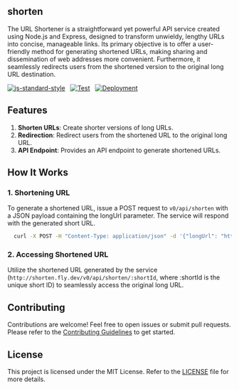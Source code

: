 ## shorten

The URL Shortener is a straightforward yet powerful API service created using Node.js and Express, designed to transform unwieldy, lengthy URLs into concise, manageable links. Its primary objective is to offer a user-friendly method for generating shortened URLs, making sharing and dissemination of web addresses more convenient. Furthermore, it seamlessly redirects users from the shortened version to the original long URL destination.

[![js-standard-style](https://img.shields.io/badge/style-standard-brightgreen.svg?style=flat)](https://standardjs.com/) &nbsp;
[![Test](https://github.com/zhid0399123/shorten/actions/workflows/CI.yml/badge.svg)](https://github.com/zhid0399123/shorten/actions/workflows/CI.yml) &nbsp;
[![Deployment](https://github.com/zhid0399123/shorten/actions/workflows/fly.yml/badge.svg)](https://github.com/zhid0399123/shorten/actions/workflows/fly.yml) &nbsp;

## Features

1. **Shorten URLs**: Create shorter versions of long URLs.
2. **Redirection**: Redirect users from the shortened URL to the original long URL.
3. **API Endpoint**: Provides an API endpoint to generate shortened URLs.

## How It Works

### 1. Shortening URL

To generate a shortened URL, issue a POST request to `v0/api/shorten` with a JSON payload containing the longUrl parameter. The service will respond with the generated short URL.

```bash
  curl -X POST -H "Content-Type: application/json" -d '{"longUrl": "https://example.com/very-long-url"}' http://shorten.fly.dev/v0/api/shorten
```

### 2. Accessing Shortened URL

Utilize the shortened URL generated by the service (`http://shorten.fly.dev/v0/api/shorten/:shortId`, where :shortId is the unique short ID) to seamlessly access the original long URL.

## Contributing

Contributions are welcome! Feel free to open issues or submit pull requests. Please refer to the [Contributing Guidelines](CONTRIBUTING.md) to get started.

## License

This project is licensed under the MIT License. Refer to the [LICENSE](LICENSE) file for more details.
